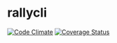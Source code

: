 rallycli
========

[![Code Climate](https://codeclimate.com/github/joshughes/rallycli.png)](https://codeclimate.com/github/joshughes/rallycli)
[![Coverage Status](https://coveralls.io/repos/joshughes/rallycli/badge.png)](https://coveralls.io/r/joshughes/rallycli)